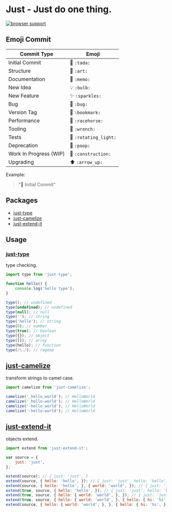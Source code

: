 # Just - Just do one thing.

[![browser support](https://ci.testling.com/justclear/just.png)](https://ci.testling.com/justclear/just)

## Emoji Commit

Commit Type             | Emoji
----------------------- | -------------
Initial Commit          | :tada: `:tada:`
Structure               | :art: `:art:`
Documentation           | :memo: `:memo:`
New Idea                | :bulb: `:bulb:`
New Feature             | :sparkles: `:sparkles:`
Bug                     | :bug: `:bug:`
Version Tag             | :bookmark: `:bookmark:`
Performance             | :racehorse: `:racehorse:`
Tooling                 | :wrench: `:wrench:`
Tests                   | :rotating_light: `:rotating_light:`
Deprecation             | :poop: `:poop:`
Work In Progress (WIP)  | :construction: `:construction:`
Upgrading               | :arrow_up: `:arrow_up:`

Example:

> ":tada: Initial Commit"

## Packages

- <a href="#just-type">just-type</a>
- <a href="#just-camelize">just-camelize</a>
- <a href="#just-extend-it">just-extend-it</a>

## Usage

<a name="just-type"></a>
### [just-type](https://github.com/JustClear/just/tree/master/packages/type)

type checking.

```js
import type from 'just-type';

function hello() {
    console.log('hello type');
}

type(); // undefined
type(undefined); // undefined
type(null); // null
type(''); // string
type('hello'); // string
type(0); // number
type(true); // boolean
type({}); // object
type([]); // array
type(hello); // function
type(/\./); // regexp
```

<a name="just-camelize"></a>
## [just-camelize](https://github.com/JustClear/just/tree/master/packages/camelize)

transform strings to camel case.

```js
import camelize from 'just-camelize';

camelize('_hello_world'); // HelloWorld
camelize('_hello-world'); // HelloWorld
camelize('-hello_world'); // HelloWorld
camelize('-hello-world'); // HelloWorld
```

<a name="just-extend-it"></a>
## [just-extend-it](https://github.com/JustClear/just/tree/master/packages/extend-it)

objects extend.

```js
import extend from 'just-extend-it';

var source = {
    just: 'just',
};

extend(source); // { just: 'just', }
extend(source, { hello: 'hello', }); // { just: 'just', hello: 'hello', }
extend(source, { hello: 'hello', }, { world: 'world', }); // { just: 'just', hello: 'hello', world: 'world', }
extend(true, source, { hello: 'hello', }); // { just: 'just', hello: 'hello', }
extend(true, source, { hello: { world: 'world', }, }); // { just: 'just', hello: { world: 'world', }, }
extend(true, source, { hello: { world: 'world', }, { hello: { hi: 'hi', }, });// { just: 'just', hello: { world: 'world', hi: 'hi', }, }
extend(source, { hello: { world: 'world', }, }, { hello: { hi: 'hi', }, }); // { just: 'just', hello: { hi: 'hi', }, }
```
